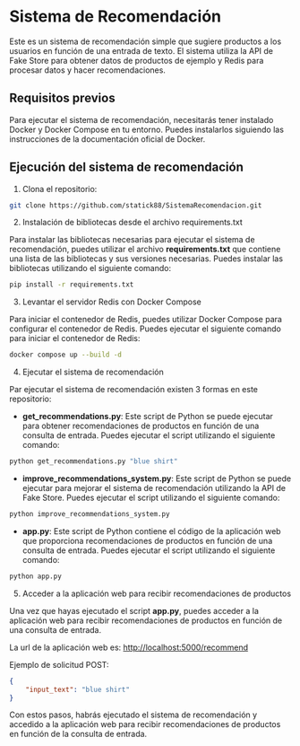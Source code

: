 # Sistema de Recomendación

Este es un sistema de recomendación simple que sugiere productos a los usuarios en función de una entrada de texto. El sistema utiliza la API de Fake Store para obtener datos de productos de ejemplo y Redis para procesar datos y hacer recomendaciones.

## Requisitos previos

Para ejecutar el sistema de recomendación, necesitarás tener instalado Docker y Docker Compose en tu entorno. Puedes instalarlos siguiendo las instrucciones de la documentación oficial de Docker.

## Ejecución del sistema de recomendación

1. Clona el repositorio:

``` bash
git clone https://github.com/statick88/SistemaRecomendacion.git
```

2. Instalación de bibliotecas desde el archivo requirements.txt

Para instalar las bibliotecas necesarias para ejecutar el sistema de recomendación, puedes utilizar el archivo **requirements.txt** que contiene una lista de las bibliotecas y sus versiones necesarias. Puedes instalar las bibliotecas utilizando el siguiente comando:

``` bash
pip install -r requirements.txt
```
3. Levantar el servidor Redis con Docker Compose

Para iniciar el contenedor de Redis, puedes utilizar Docker Compose para configurar el contenedor de Redis. Puedes ejecutar el siguiente comando para iniciar el contenedor de Redis:

``` bash
docker compose up --build -d
```
4. Ejecutar el sistema de recomendación

Par ejecutar el sistema de recomendación existen 3 formas en este repositorio:

- **get_recommendations.py**: Este script de Python se puede ejecutar para obtener recomendaciones de productos en función de una consulta de entrada. Puedes ejecutar el script utilizando el siguiente comando:

``` bash
python get_recommendations.py "blue shirt"
```

- **improve_recommendations_system.py**: Este script de Python se puede ejecutar para mejorar el sistema de recomendación utilizando la API de Fake Store. Puedes ejecutar el script utilizando el siguiente comando:

``` bash
python improve_recommendations_system.py
```

- **app.py**: Este script de Python contiene el código de la aplicación web que proporciona recomendaciones de productos en función de una consulta de entrada. Puedes ejecutar el script utilizando el siguiente comando:

``` bash
python app.py
```

5. Acceder a la aplicación web para recibir recomendaciones de productos

Una vez que hayas ejecutado el script **app.py**, puedes acceder a la aplicación web para recibir recomendaciones de productos en función de una consulta de entrada.

La url de la aplicación web es: [http://localhost:5000/recommend](http://localhost:5000/recommend)

Ejemplo de solicitud POST:

``` json
{
    "input_text": "blue shirt"
}
```
Con estos pasos, habrás ejecutado el sistema de recomendación y accedido a la aplicación web para recibir recomendaciones de productos en función de la consulta de entrada.